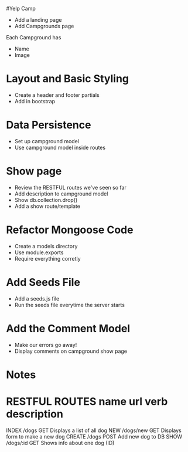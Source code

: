 #Yelp Camp

* Add a landing page
* Add Campgrounds page

Each Campground has
 * Name
 * Image

 # Layout and Basic Styling
 * Create a header and footer partials
 * Add in bootstrap

 # Data Persistence
 * Set up campground model
 * Use campground model inside routes

# Show page
* Review the RESTFUL routes we've seen so far
* Add description to campground model
* Show db.collection.drop()
* Add a show route/template

# Refactor Mongoose Code
* Create a models directory
* Use module.exports
* Require everything corretly

# Add Seeds File
* Add a seeds.js file
* Run the seeds file everytime the server starts

# Add the Comment Model
* Make our errors go away!
* Display comments on campground show page

# Notes

 RESTFUL ROUTES
 name           url             verb        description
 ==================================================================
 INDEX          /dogs           GET         Displays a list of all dog
 NEW            /dogs/new       GET         Displays form to make a new dog
 CREATE         /dogs           POST        Add new dog to DB
 SHOW           /dogs/:id       GET         Shows info about one dog (ID)                   